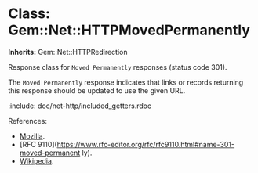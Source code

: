 # Class: Gem::Net::HTTPMovedPermanently
**Inherits:** Gem::Net::HTTPRedirection
    

Response class for `Moved Permanently` responses (status code 301).

The `Moved Permanently` response indicates that links or records returning
this response should be updated to use the given URL.

:include: doc/net-http/included_getters.rdoc

References:

*   [Mozilla](https://developer.mozilla.org/en-US/docs/Web/HTTP/Status/301).
*   [RFC
    9110](https://www.rfc-editor.org/rfc/rfc9110.html#name-301-moved-permanent
    ly).
*   [Wikipedia](https://en.wikipedia.org/wiki/List_of_HTTP_status_codes#301).



